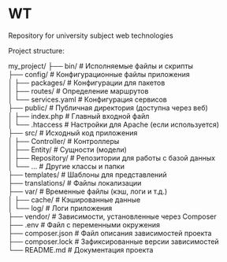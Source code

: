 # WT
Repository for university subject web technologies


Project structure:

my_project/
├── bin/                    # Исполняемые файлы и скрипты  
├── config/                 # Конфигурационные файлы приложения  
│   ├── packages/           # Конфигурации для пакетов  
│   ├── routes/             # Определение маршрутов  
│   └── services.yaml       # Конфигурация сервисов  
├── public/                 # Публичная директория (доступна через веб)  
│   ├── index.php           # Главный входной файл  
│   └── .htaccess           # Настройки для Apache (если используется)  
├── src/                    # Исходный код приложения  
│   ├── Controller/         # Контроллеры  
│   ├── Entity/             # Сущности (модели)  
│   ├── Repository/         # Репозитории для работы с базой данных  
│   └── ...                 # Другие классы и папки  
├── templates/              # Шаблоны для представлений  
├── translations/           # Файлы локализации  
├── var/                    # Временные файлы (кэш, логи и т.д.)  
│   ├── cache/              # Кэшированные данные  
│   └── log/                # Логи приложения  
├── vendor/                 # Зависимости, установленные через Composer  
├── .env                    # Файл с переменными окружения  
├── composer.json           # Файл описания зависимостей проекта  
├── composer.lock           # Зафиксированные версии зависимостей  
└── README.md               # Документация проекта  
